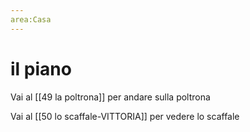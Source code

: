 ```yaml
---
area:Casa
---
```

# il piano

Vai al [[49 la poltrona]] per andare sulla poltrona

Vai al [[50 lo scaffale-VITTORIA]] per vedere lo scaffale